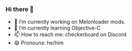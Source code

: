 ### Hi there 👋

- 🔭 I’m currently working on Melonloader mods.
- 🌱 I’m currently learning Objective-C
- 📫 How to reach me: checkerboard on Discord
- 😄 Pronouns: he/him

